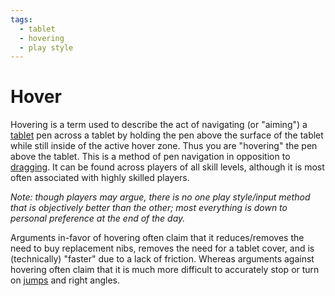 ```yaml
---
tags:
  - tablet
  - hovering
  - play style
---
```


<!-- This article is a stub -->

# Hover

Hovering is a term used to describe the act of navigating (or "aiming") a [tablet](/wiki/Glossary#tablet) pen across a tablet by holding the pen above the surface of the tablet while still inside of the active hover zone. Thus you are "hovering" the pen above the tablet. This is a method of pen navigation in opposition to [dragging](/wiki/Play_Styles/Drag). It can be found across players of all skill levels, although it is most often associated with highly skilled players.

*Note: though players may argue, there is no one play style/input method that is objectively better than the other; most everything is down to personal preference at the end of the day.*

Arguments in-favor of hovering often claim that it reduces/removes the need to buy replacement nibs, removes the need for a tablet cover, and is (technically) "faster" due to a lack of friction. Whereas arguments against hovering often claim that it is much more difficult to accurately stop or turn on [jumps](/wiki/Beatmaps/Pattern/Jump) and right angles. 
